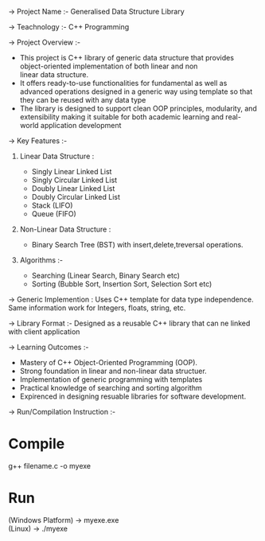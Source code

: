 -> Project Name :-  Generalised Data Structure Library

-> Teachnology  :-  C++ Programming

-> Project Overview :-
-  This project is C++ library of generic data structure that provides object-oriented implementation of both linear and non  
   linear data structure.
-  It offers ready-to-use functionalities for fundamental as well as advanced operations designed in a generic way using
   template so that they can be reused with any data type
-  The library is designed to support clean OOP principles, modularity, and extensibility making it suitable for both academic
   learning and real-world application development

-> Key Features :-

  1. Linear Data Structure :
     - Singly Linear Linked List
     - Singly Circular Linked List
     - Doubly Linear Linked List
     - Doubly Circular Linked List
     - Stack (LIFO)
     - Queue (FIFO)

  2. Non-Linear Data Structure :
     - Binary Search Tree (BST) with insert,delete,treversal operations.
    
  3. Algorithms :-
     - Searching (Linear Search, Binary Search etc)
     - Sorting (Bubble Sort, Insertion Sort, Selection Sort etc)

-> Generic Implemention :
  Uses C++ template for data type independence.
  Same information work for Integers, floats, string, etc.

-> Library Format :-
  Designed as a reusable C++ library that can ne linked with client application

-> Learning Outcomes :-
  - Mastery of C++ Object-Oriented Programming (OOP).
  - Strong foundation in linear and non-linear data structuer.
  - Implementation of generic programming with templates
  - Practical knowledge of searching and sorting algorithm
  - Expirenced in designing resuable libraries for software development.

-> Run/Compilation Instruction :-
   # Compile
   g++ filename.c -o myexe

   # Run
   (Windows Platform) -> myexe.exe  
   (Linux) -> ./myexe

